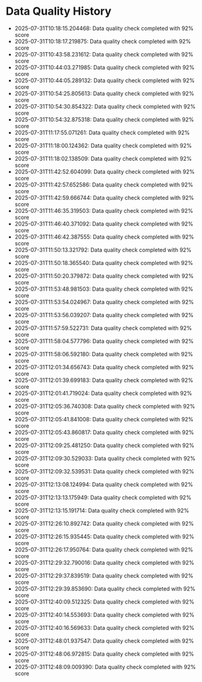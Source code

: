 # Data Quality History

- 2025-07-31T10:18:15.204468: Data quality check completed with 92% score
- 2025-07-31T10:18:17.219875: Data quality check completed with 92% score
- 2025-07-31T10:43:58.231612: Data quality check completed with 92% score
- 2025-07-31T10:44:03.271985: Data quality check completed with 92% score
- 2025-07-31T10:44:05.289132: Data quality check completed with 92% score
- 2025-07-31T10:54:25.805613: Data quality check completed with 92% score
- 2025-07-31T10:54:30.854322: Data quality check completed with 92% score
- 2025-07-31T10:54:32.875318: Data quality check completed with 92% score
- 2025-07-31T11:17:55.071261: Data quality check completed with 92% score
- 2025-07-31T11:18:00.124362: Data quality check completed with 92% score
- 2025-07-31T11:18:02.138509: Data quality check completed with 92% score
- 2025-07-31T11:42:52.604099: Data quality check completed with 92% score
- 2025-07-31T11:42:57.652586: Data quality check completed with 92% score
- 2025-07-31T11:42:59.666744: Data quality check completed with 92% score
- 2025-07-31T11:46:35.319503: Data quality check completed with 92% score
- 2025-07-31T11:46:40.371092: Data quality check completed with 92% score
- 2025-07-31T11:46:42.387555: Data quality check completed with 92% score
- 2025-07-31T11:50:13.321792: Data quality check completed with 92% score
- 2025-07-31T11:50:18.365540: Data quality check completed with 92% score
- 2025-07-31T11:50:20.379872: Data quality check completed with 92% score
- 2025-07-31T11:53:48.981503: Data quality check completed with 92% score
- 2025-07-31T11:53:54.024967: Data quality check completed with 92% score
- 2025-07-31T11:53:56.039207: Data quality check completed with 92% score
- 2025-07-31T11:57:59.522731: Data quality check completed with 92% score
- 2025-07-31T11:58:04.577796: Data quality check completed with 92% score
- 2025-07-31T11:58:06.592180: Data quality check completed with 92% score
- 2025-07-31T12:01:34.656743: Data quality check completed with 92% score
- 2025-07-31T12:01:39.699183: Data quality check completed with 92% score
- 2025-07-31T12:01:41.719024: Data quality check completed with 92% score
- 2025-07-31T12:05:36.740308: Data quality check completed with 92% score
- 2025-07-31T12:05:41.841008: Data quality check completed with 92% score
- 2025-07-31T12:05:43.860817: Data quality check completed with 92% score
- 2025-07-31T12:09:25.481250: Data quality check completed with 92% score
- 2025-07-31T12:09:30.529033: Data quality check completed with 92% score
- 2025-07-31T12:09:32.539531: Data quality check completed with 92% score
- 2025-07-31T12:13:08.124994: Data quality check completed with 92% score
- 2025-07-31T12:13:13.175949: Data quality check completed with 92% score
- 2025-07-31T12:13:15.191714: Data quality check completed with 92% score
- 2025-07-31T12:26:10.892742: Data quality check completed with 92% score
- 2025-07-31T12:26:15.935445: Data quality check completed with 92% score
- 2025-07-31T12:26:17.950764: Data quality check completed with 92% score
- 2025-07-31T12:29:32.790016: Data quality check completed with 92% score
- 2025-07-31T12:29:37.839519: Data quality check completed with 92% score
- 2025-07-31T12:29:39.853690: Data quality check completed with 92% score
- 2025-07-31T12:40:09.512325: Data quality check completed with 92% score
- 2025-07-31T12:40:14.553693: Data quality check completed with 92% score
- 2025-07-31T12:40:16.569633: Data quality check completed with 92% score
- 2025-07-31T12:48:01.937547: Data quality check completed with 92% score
- 2025-07-31T12:48:06.972815: Data quality check completed with 92% score
- 2025-07-31T12:48:09.009390: Data quality check completed with 92% score
